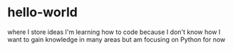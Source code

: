 # hello-world
where I store ideas
I'm learning how to code because I don't know how
I want to gain knowledge in many areas but am focusing on Python for now
